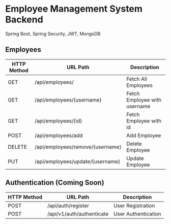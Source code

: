 
# Employee Management System Backend

Spring Boot, Spring Security, JWT, MongoDB

## Employees
| HTTP Method | URL Path                         | Description                   |
|-------------|----------------------------------|-------------------------------|
| GET         | /api/employees/                  | Fetch All Employees           |
| GET         | /api/employees/{username}        | Fetch Employee with username  |
| GET         | /api/employees/{id}              | Fetch Employee with id        |
| POST        | /api/employees/add               | Add Employee                  |
| DELETE      | /api/employees/remove/{username} | Delete Employee               |
| PUT         | /api/employees/update/{username} | Update Employee               |


## Authentication (Coming Soon)
| HTTP Method | URL Path                         | Description                   |
|-------------|----------------------------------|-------------------------------|
| POST        | /api/auth/register          | User Registration     |
| POST        | /api/v1/auth/authenticate   | User Authentication   |
